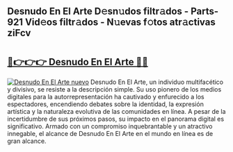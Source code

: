 ## Desnudo En El Arte D𝚎sn𝚞dos filtr𝚊dos - Parts-921 Vid𝚎os filtr𝚊dos - N𝚞evas f𝚘tos atr𝚊ctivas ziFcv

# <h2><a href="http://mb36myv.tromn.icu/?c=Desnudo+En+El+Arte">🔗👉👉👉 Desnudo En El Arte 🔗🔗</a></h2>

[![Desnudo En El Arte nuevo](https://i.imgur.com/pEAQMta.gif)](http://mb36myv.tromn.icu/?c=Desnudo+En+El+Arte)
Desnudo En El Arte, un individuo multifacético y divisivo, se resiste a la descripción simple. Su uso pionero de los medios digitales para la autorrepresentación ha cautivado y enfurecido a los espectadores, encendiendo debates sobre la identidad, la expresión artística y la naturaleza evolutiva de las comunidades en línea. A pesar de la incertidumbre de sus próximos pasos, su impacto en el panorama digital es significativo. Armado con un compromiso inquebrantable y un atractivo innegable, el alcance de Desnudo En El Arte en el mundo en línea es de gran alcance.
